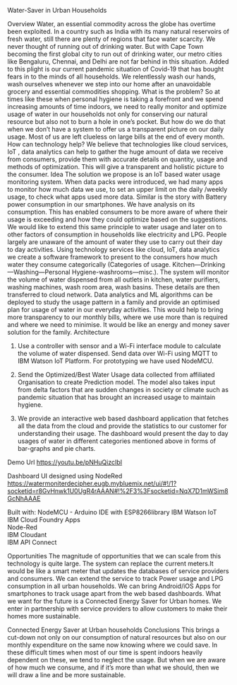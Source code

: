 Water-Saver in Urban Households
     

Overview
Water, an essential commodity across the globe has overtime been exploited. In a country such as India with its many natural reservoirs of fresh water, still there are plenty of regions that face water scarcity. We never thought of running out of drinking water. But with Cape Town becoming the first global city to run out of drinking water, our metro cities like Bengaluru, Chennai, and Delhi are not far behind in this situation.
Added to this plight is our current pandemic situation of Covid-19 that has bought fears in to the minds of all households. We relentlessly wash our hands, wash ourselves whenever we step into our home after an unavoidable grocery and essential commodities shopping.
What is the problem?
So at times like these when personal hygiene is taking a forefront and we spend increasing amounts of time indoors, we need to really monitor and optimize usage of water in our households not only for conserving our natural resource but also not to burn a hole in one’s pocket. But how do we do that when we don’t have a system to offer us a transparent picture on our daily usage. Most of us are left clueless on large bills at the end of every month.
How can technology help?
We believe that technologies like cloud services, IoT , data analytics can help to gather the huge amount of data we receive from consumers, provide them with accurate details on quantity, usage and methods of optimization. This will give a transparent and holistic picture to the consumer.
Idea
The solution we propose is an IoT based water usage monitoring system.
When data packs were introduced, we had many apps to monitor how much data we use, to set an upper limit on the daily /weekly usage, to check what apps used more data. Similar is the story with Battery power consumption in our smartphones. We have analysis on its consumption. This has enabled consumers to be more aware of where their usage is exceeding and how they could optimize based on the suggestions.
We would like to extend this same principle to water usage and later on to other factors of consumption in households like electricity and LPG.
People largely are unaware of the amount of water they use to carry out their day to day activities. Using technology services like cloud, IoT, data analytics we create a software framework to present to the consumers how much water they consume categorically (Categories of usage. Kitchen—Drinking—Washing—Personal Hygiene-washrooms—misc.). The system will monitor the volume of water dispensed from all outlets in kitchen, water purifiers, washing machines, wash room area, wash basins. These details are then transferred to cloud network.
Data analytics and ML algorithms can be deployed to study the usage pattern in a family and provide an optimised plan for usage of water in our everyday activities. This would help to bring more transparency to our monthly bills, where we use more than is required and where we need to minimise.                                                                                                                 It would be like an energy and money saver solution for the family.
Architecture

1. Use a controller with sensor and a Wi-Fi interface module to calculate the volume of water dispensed. Send data over Wi-Fi using MQTT to IBM Watson IoT Platform.
For prototyping we have used NodeMCU.

2. Send the Optimized/Best Water Usage data collected from affiliated Organisation to create Prediction model. The model also takes input from delta factors that are sudden changes in society or climate such as pandemic situation that has brought an increased usage to maintain hygiene.

3. We provide an interactive web based dashboard application that fetches all the data from the cloud and provide the statistics to our customer for understanding their usage. The dashboard would present the day to day usages of water in different categories mentioned above in forms of bar-graphs and pie charts.



Demo Url
https://youtu.be/pNHuQizcIbI

Dashboard UI designed using NodeRed
https://watermoniterdecipher.eugb.mybluemix.net/ui/#!/1?socketid=r8GvHnwk1U0UgR4rAAAN#!%2F3%3Fsocketid=NqX7D1mWSim8GcNhAAAE

Built with:
NodeMCU - Arduino IDE with ESP8266library
IBM Watson IoT                                                           				             
IBM Cloud Foundry Apps								          
Node-Red										            
IBM Cloudant 											 
IBM API Connect 

Opportunities
The magnitude of opportunities that we can scale from this technology is quite large.
The system can replace the current meters.It would be like a smart meter that updates the databases of service providers and consumers.
We can extend the service to track Power usage and LPG consumption in all urban households.
We can bring Android/iOS Apps for smartphones to track usage apart from the web based dashboards.
What we want for the future is a Connected Energy Saver for Urban homes. We enter in partnership with service providers to allow customers to make their homes more sustainable.

Connected Energy Saver at Urban households
Conclusions 
This brings a cut-down not only on our consumption of natural resources but also on our monthly expenditure on the same now knowing where we could save. In these difficult times when most of our time is spent indoors heavily dependent on these, we tend to neglect the usage. But when we are aware of how much we consume, and if it’s more than what we should, then we will draw a line and be more sustainable. 

	

                                                 







